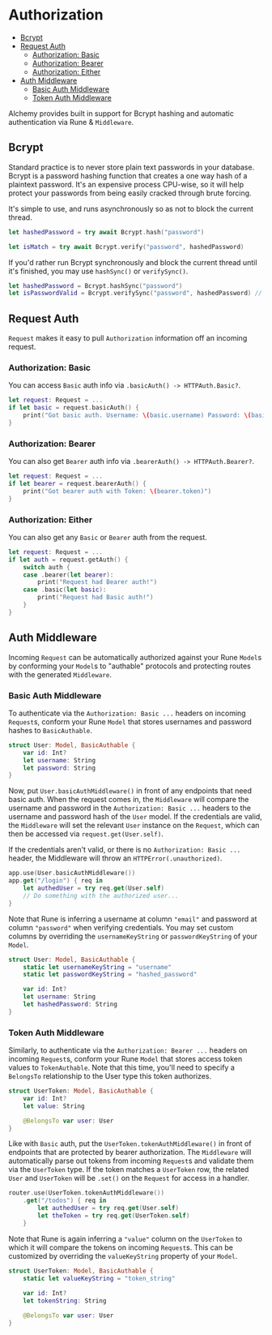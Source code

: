 # Authorization

* [Bcrypt](7\_security.md#bcrypt)
* [Request Auth](7\_security.md#request-auth)
  * [Authorization: Basic](7\_security.md#authorization-basic)
  * [Authorization: Bearer](7\_security.md#authorization-bearer)
  * [Authorization: Either](7\_security.md#authorization-either)
* [Auth Middleware](7\_security.md#auth-middleware)
  * [Basic Auth Middleware](7\_security.md#basic-auth-middleware)
  * [Token Auth Middleware](7\_security.md#token-auth-middleware)

Alchemy provides built in support for Bcrypt hashing and automatic authentication via Rune & `Middleware`.

## Bcrypt

Standard practice is to never store plain text passwords in your database. Bcrypt is a password hashing function that creates a one way hash of a plaintext password. It's an expensive process CPU-wise, so it will help protect your passwords from being easily cracked through brute forcing.

It's simple to use, and runs asynchronously so as not to block the current thread.

```swift
let hashedPassword = try await Bcrypt.hash("password")

let isMatch = try await Bcrypt.verify("password", hashedPassword)
```

If you'd rather run Bcrypt synchronously and block the current thread until it's finished, you may use `hashSync()` or `verifySync()`.

```swift
let hashedPassword = Bcrypt.hashSync("password")
let isPasswordValid = Bcrypt.verifySync("password", hashedPassword) // true
```

## Request Auth

`Request` makes it easy to pull `Authorization` information off an incoming request.

### Authorization: Basic

You can access `Basic` auth info via `.basicAuth() -> HTTPAuth.Basic?`.

```swift
let request: Request = ...
if let basic = request.basicAuth() {
    print("Got basic auth. Username: \(basic.username) Password: \(basic.password)")
}
```

### Authorization: Bearer

You can also get `Bearer` auth info via `.bearerAuth() -> HTTPAuth.Bearer?`.

```swift
let request: Request = ...
if let bearer = request.bearerAuth() {
    print("Got bearer auth with Token: \(bearer.token)")
}
```

### Authorization: Either

You can also get any `Basic` or `Bearer` auth from the request.

```swift
let request: Request = ...
if let auth = request.getAuth() {
    switch auth {
    case .bearer(let bearer):
        print("Request had Bearer auth!")
    case .basic(let basic):
        print("Request had Basic auth!")
    }
}
```

## Auth Middleware

Incoming `Request` can be automatically authorized against your Rune `Model`s by conforming your `Model`s to "authable" protocols and protecting routes with the generated `Middleware`.

### Basic Auth Middleware

To authenticate via the `Authorization: Basic ...` headers on incoming `Request`s, conform your Rune `Model` that stores usernames and password hashes to `BasicAuthable`.

```swift
struct User: Model, BasicAuthable {
    var id: Int?
    let username: String
    let password: String
}
```

Now, put `User.basicAuthMiddleware()` in front of any endpoints that need basic auth. When the request comes in, the `Middleware` will compare the username and password in the `Authorization: Basic ...` headers to the username and password hash of the `User` model. If the credentials are valid, the `Middleware` will set the relevant `User` instance on the `Request`, which can then be accessed via `request.get(User.self)`.

If the credentials aren't valid, or there is no `Authorization: Basic ...` header, the Middleware will throw an `HTTPError(.unauthorized)`.

```swift
app.use(User.basicAuthMiddleware())
app.get("/login") { req in
    let authedUser = try req.get(User.self)
    // Do something with the authorized user...
}
```

Note that Rune is inferring a username at column `"email"` and password at column `"password"` when verifying credentials. You may set custom columns by overriding the `usernameKeyString` or `passwordKeyString` of your `Model`.

```swift
struct User: Model, BasicAuthable {
    static let usernameKeyString = "username"
    static let passwordKeyString = "hashed_password"

    var id: Int?
    let username: String
    let hashedPassword: String
}
```

### Token Auth Middleware

Similarly, to authenticate via the `Authorization: Bearer ...` headers on incoming `Request`s, conform your Rune `Model` that stores access token values to `TokenAuthable`. Note that this time, you'll need to specify a `BelongsTo` relationship to the User type this token authorizes.

```swift
struct UserToken: Model, BasicAuthable {
    var id: Int?
    let value: String

    @BelongsTo var user: User
}
```

Like with `Basic` auth, put the `UserToken.tokenAuthMiddleware()` in front of endpoints that are protected by bearer authorization. The `Middleware` will automatically parse out tokens from incoming `Request`s and validate them via the `UserToken` type. If the token matches a `UserToken` row, the related `User` and `UserToken` will be `.set()` on the `Request` for access in a handler.

```swift
router.use(UserToken.tokenAuthMiddleware())
    .get("/todos") { req in
        let authedUser = try req.get(User.self)
        let theToken = try req.get(UserToken.self)
    }
```

Note that Rune is again inferring a `"value"` column on the `UserToken` to which it will compare the tokens on incoming `Request`s. This can be customized by overriding the `valueKeyString` property of your `Model`.

```swift
struct UserToken: Model, BasicAuthable {
    static let valueKeyString = "token_string"
    
    var id: Int?
    let tokenString: String

    @BelongsTo var user: User
}
```

